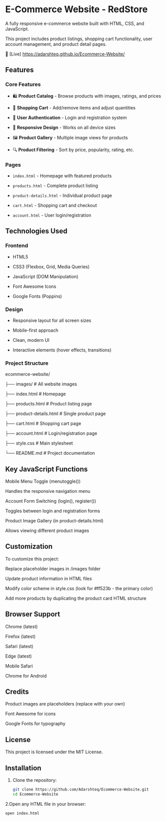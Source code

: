 # E-Commerce Website - RedStore

A fully responsive e-commerce website built with HTML, CSS, and JavaScript.

This project includes product listings, shopping cart functionality, user account management, and product detail pages.

📍 [Live] https://adarshteq.github.io/Ecommerce-Website/

## Features

### Core Features

- 🛍️ **Product Catalog** - Browse products with images, ratings, and prices

- 🛒 **Shopping Cart** - Add/remove items and adjust quantities

- 🔐 **User Authentication** - Login and registration system

- 📱 **Responsive Design** - Works on all device sizes

- 🖼️ **Product Gallery** - Multiple image views for products

- 🔍 **Product Filtering** - Sort by price, popularity, rating, etc.

### Pages

- `index.html` - Homepage with featured products

- `products.html` - Complete product listing

- `product-details.html` - Individual product page

- `cart.html` - Shopping cart and checkout

- `account.html` - User login/registration

## Technologies Used

### Frontend

- HTML5

- CSS3 (Flexbox, Grid, Media Queries)

- JavaScript (DOM Manipulation)

- Font Awesome Icons

- Google Fonts (Poppins)

### Design

- Responsive layout for all screen sizes

- Mobile-first approach

- Clean, modern UI

- Interactive elements (hover effects, transitions)

### Project Structure

ecommerce-website/

├── images/                # All website images

├── index.html             # Homepage

├── products.html          # Product listing page

├── product-details.html   # Single product page

├── cart.html              # Shopping cart page

├── account.html           # Login/registration page

├── style.css              # Main stylesheet

└── README.md              # Project documentation

## Key JavaScript Functions

Mobile Menu Toggle (menutoggle())

Handles the responsive navigation menu

Account Form Switching (login(), register())

Toggles between login and registration forms

Product Image Gallery (in product-details.html)

Allows viewing different product images

## Customization

To customize this project:

Replace placeholder images in /images folder

Update product information in HTML files

Modify color scheme in style.css (look for #ff523b - the primary color)

Add more products by duplicating the product card HTML structure

## Browser Support

Chrome (latest)

Firefox (latest)

Safari (latest)

Edge (latest)

Mobile Safari

Chrome for Android

## Credits

Product images are placeholders (replace with your own)

Font Awesome for icons

Google Fonts for typography

## License

This project is licensed under the MIT License.

## Installation

1. Clone the repository:
   ```bash
   git clone https://github.com/Adarshteq/Ecommerce-Website.git
   cd Ecommerce-Website
2.Open any HTML file in your browser:
  ```bash
  open index.html
